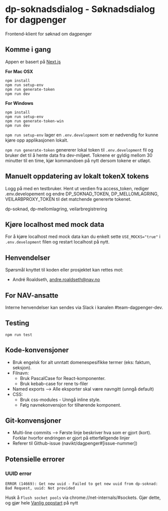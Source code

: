 # dp-soknadsdialog - Søknadsdialog for dagpenger

Frontend-klient for søknad om dagpenger

## Komme i gang

Appen er basert på [Next.js](https://nextjs.org/)

**For Mac OSX**

```shell
npm install
npm run setup-env
npm run generate-token
npm run dev
```

**For Windows**

```shell
npm install
npm run setup-env
npm run generate-token-win
npm run dev
```

`npm run setup-env` lager en `.env.development` som er nødvendig for kunne kjøre opp applikasjonen lokalt.

`npm run generate-token` genererer lokal token til `.env.development` fil og bruker det til å hente data fra dev-miljøet. Toknene er gyldig mellom 30 minutter til en time, kjør kommandoen på nytt dersom tokene er utløpt.

## Manuelt oppdatering av lokalt tokenX tokens

Logg på med en testbruker. Hent ut verdien fra access_token, rediger .env.developement og endre DP_SOKNAD_TOKEN, DP_MELLOMLAGRING, VEILARBPROXY_TOKEN til det matchende genererte tokenet.

dp-soknad, dp-mellomlagring, veilarbregistrering

## Kjøre localhost med mock data

For å kjøre localhost med mock data kan du enkelt sette `USE_MOCKS="true"` i `.env.development` filen og restart localhost på nytt.

## Henvendelser

Spørsmål knyttet til koden eller prosjektet kan rettes mot:

- André Roaldseth, andre.roaldseth@nav.no

## For NAV-ansatte

Interne henvendelser kan sendes via Slack i kanalen #team-dagpenger-dev.

## Testing

```shell
npm run test
```

## Kode-konvensjoner

- Bruk engelsk for alt unntatt domenespesifikke termer (eks: faktum, seksjon).
- Filnavn:
  - Bruk PascalCase for React-komponenter.
  - Bruk kebab-case for rene ts-filer
- Named exports --> Alle eksporter skal være navngitt (unngå default)
- CSS:
  - Bruk css-modules - Unngå inline style.
  - Følg navnekonvensjon for tilhørende komponent.

## Git-konvensjoner

- Multi-line commits --> Første linje beskriver hva som er gjort (kort). Forklar hvorfor endringen er gjort på etterføllgende linjer
- Referer til Github-issue (navikt/dagpenger#[issue-nummer])

## Potensielle errorer

### UUID error

`ERROR (14669): Get new uuid - Failed to get new uuid from dp-soknad: Bad Request, uuid: Not provided`

Husk å `Flush socket pools` via chrome://net-internals/#sockets. Gjør dette, og gjør hele [Vanlig oppstart](https://github.com/navikt/dp-soknadsdialog/tree/oppdatertDokumentasjon#vanlig-oppstart-av-prosjektet-n%C3%A5r-alt-er-satt-opp) på nytt
